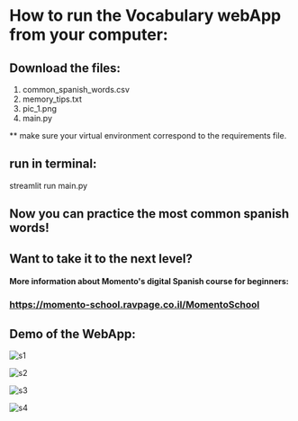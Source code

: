 # How to run the Vocabulary webApp from your computer:

## Download the files:
1) common_spanish_words.csv
2) memory_tips.txt
3) pic_1.png
4) main.py

** make sure your virtual environment correspond to the requirements file.

## run in terminal:
streamlit run main.py

## Now you can practice the most common spanish words!


## Want to take it to the next level?
#### More information about Momento's digital Spanish course for beginners:
### https://momento-school.ravpage.co.il/MomentoSchool

## Demo of the WebApp:

![s1](https://github.com/noalif/Spanish-Vocabulary-WebApp/assets/113893406/a6908f7d-da6c-45bf-bcac-7cef70f91173)


![s2](https://github.com/noalif/Spanish-Vocabulary-WebApp/assets/113893406/28410ffb-29ba-44d0-bc0f-15dc34ab76f1)


![s3](https://github.com/noalif/Spanish-Vocabulary-WebApp/assets/113893406/65e8012e-9560-4f06-a4c9-7b0148e544f2)


![s4](https://github.com/noalif/Spanish-Vocabulary-WebApp/assets/113893406/1778eb75-f7b4-46a9-b313-ac7cbc30c81a)


